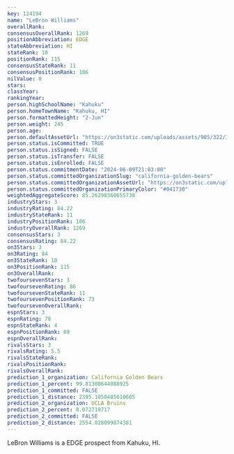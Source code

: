 ```yaml
---
key: 124194
name: "LeBron Williams"
overallRank: 
consensusOverallRank: 1269
positionAbbreviation: EDGE
stateAbbreviation: HI
stateRank: 10
positionRank: 115
consensusStateRank: 11
consensusPositionRank: 106
nilValue: 0
stars: 
classYear: 
rankingYear: 
person.highSchoolName: "Kahuku"
person.homeTownName: "Kahuku, HI"
person.formattedHeight: "2-Jun"
person.weight: 245
person.age: 
person.defaultAssetUrl: "https://on3static.com/uploads/assets/905/322/322905.png"
person.status.isCommitted: TRUE
person.status.isSigned: FALSE
person.status.isTransfer: FALSE
person.status.isEnrolled: FALSE
person.status.commitmentDate: "2024-06-09T21:03:00"
person.status.committedOrganizationSlug: "california-golden-bears"
person.status.committedOrganizationAssetUrl: "https://on3static.com/uploads/assets/858/149/149858.svg"
person.status.committedOrganizationPrimaryColor: "#041730"
weightedAggregateScore: 85.26298360655738
industryStars: 3
industryRating: 84.22
industryStateRank: 11
industryPositionRank: 106
industryOverallRank: 1269
consensusStars: 3
consensusRating: 84.22
on3Stars: 3
on3Rating: 84
on3StateRank: 10
on3PositionRank: 115
on3OverallRank: 
twofoursevenStars: 3
twofoursevenRating: 86
twofoursevenStateRank: 11
twofoursevenPositionRank: 73
twofoursevenOverallRank: 
espnStars: 3
espnRating: 78
espnStateRank: 4
espnPositionRank: 69
espnOverallRank: 
rivalsStars: 3
rivalsRating: 5.5
rivalsStateRank: 
rivalsPositionRank: 
rivalsOverallRank: 
prediction_1_organization: California Golden Bears
prediction_1_percent: 99.81300644088925
prediction_1_committed: FALSE
prediction_1_distance: 2395.1050485010605
prediction_2_organization: UCLA Bruins
prediction_2_percent: 0.072719717
prediction_2_committed: FALSE
prediction_2_distance: 2554.028099874381
---
```

LeBron Williams is a EDGE prospect from Kahuku, HI.